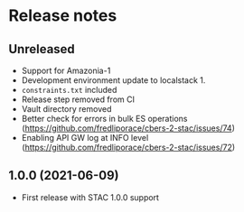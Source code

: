 # Release notes

## Unreleased

* Support for Amazonia-1
* Development environment update to localstack 1.
* `constraints.txt` included
* Release step removed from CI
* Vault directory removed
* Better check for errors in bulk ES operations (https://github.com/fredliporace/cbers-2-stac/issues/74)
* Enabling API GW log at INFO level (https://github.com/fredliporace/cbers-2-stac/issues/72)

## 1.0.0 (2021-06-09)

* First release with STAC 1.0.0 support
